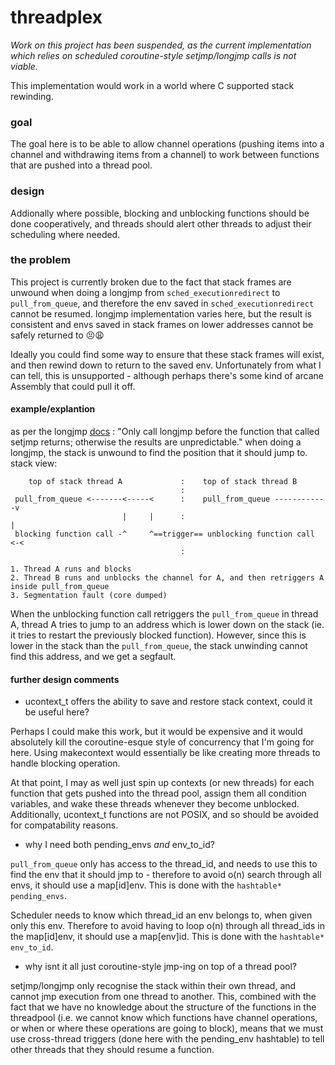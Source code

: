 # threadplex

*Work on this project has been suspended, as the current implementation which relies on scheduled coroutine-style setjmp/longjmp calls is not viable.*

This implementation would work in a world where C supported stack rewinding.


### goal

The goal here is to be able to allow channel operations (pushing items into a channel and withdrawing items from a channel) to work between functions that are pushed into a thread pool.


### design

Addionally where possible, blocking and unblocking functions should be done cooperatively, and threads should alert other threads to adjust their scheduling where needed.


### the problem 

This project is currently broken due to the fact that stack frames are unwound when doing a longjmp from `sched_executionredirect` to `pull_from_queue`, and therefore the env saved in `sched_executionredirect` cannot be resumed. 
longjmp implementation varies here, but the result is consistent and envs saved in stack frames on lower addresses cannot be safely returned to 😣😩


Ideally you could find some way to ensure that these stack frames will exist, and then rewind down to return to the saved env. Unfortunately from what I can tell, this is unsupported - although perhaps there's some kind of arcane Assembly that could pull it off.


#### example/explantion 

 as per the longjmp [docs](https://docs.microsoft.com/en-us/cpp/c-runtime-library/reference/longjmp?view=vs-2019) :
 "Only call longjmp before the function that called setjmp returns; otherwise the results are
  unpredictable."
 when doing a longjmp, the stack is unwound to find the position that it should jump to. 
 stack view:
```
    top of stack thread A             :    top of stack thread B          
                                      :
 pull_from_queue <-------<-----<      :    pull_from_queue ------------v
                         |     |      :                                | 
 blocking function call -^     ^==trigger== unblocking function call <-<
                                      : 

1. Thread A runs and blocks
2. Thread B runs and unblocks the channel for A, and then retriggers A inside pull_from_queue
3. Segmentation fault (core dumped)
```
 When the unblocking function call retriggers the `pull_from_queue` in thread A, thread A tries to jump to an address which is lower down on the stack (ie. it tries to restart the previously blocked function).
 However, since this is lower in the stack than the `pull_from_queue`, the stack unwinding cannot find this address, and we get a segfault. 


#### further design comments

- ucontext_t offers the ability to save and restore stack context, could it be useful here?

Perhaps I could make this work, but it would be expensive and it would absolutely kill the coroutine-esque style of concurrency that I'm going for here. Using makecontext would essentially be like creating more threads to handle blocking operation. 

At that point, I may as well just spin up contexts (or new threads) for each function that gets pushed into the thread pool, assign them all condition variables, and wake these threads whenever they become unblocked. 
Additionally, ucontext_t functions are not POSIX, and so should be avoided for compatability reasons.

- why I need both pending_envs *and* env_to_id?

`pull_from_queue` only has access to the thread_id, and needs to use this to find the env that it should jmp to - therefore to avoid o(n) search through all envs, it should use a map[id]env. This is done with the `hashtable* pending_envs`.

Scheduler needs to know which thread_id an env belongs to, when given only this env. Therefore to avoid having to loop o(n) through all thread_ids in the map[id]env, it should use a map[env]id. This is done with the `hashtable* env_to_id`.

- why isnt it all just coroutine-style jmp-ing on top of a thread pool?

setjmp/longjmp only recognise the stack within their own thread, and cannot jmp execution from one thread to another. This, combined with the fact that we have no knowledge about the structure of the functions in the threadpool (i.e. we cannot know which functions have channel operations, or when or where these operations are going to block), means that we must use cross-thread triggers (done here with the pending_env hashtable) to tell other threads that they should resume a function.
